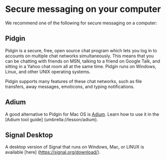 [Title]: # (Secure messaging on your computer)
[Order]: # (4)

# Secure messaging on your computer

We recommend one of the following for secure messaging on a computer:

## Pidgin

Pidgin is a secure, free, open source chat program which lets you log in to accounts on multiple chat networks simultaneously. This means that you can be chatting with friends on MSN, talking to a friend on Google Talk, and sitting in a Yahoo chat room all at the same time. Pidgin runs on Windows, Linux, and other UNIX operating systems. 

Pidgin supports many features of these chat networks, such as file transfers, away messages, emoticons, and typing notifications.

## Adium

A good alternative to Pidgin for Mac OS is [Adium](http://adium.im/). Learn how to use it in the [Adium tool guide] (umbrella://lesson/adium).

## Signal Desktop

A desktop version of Signal that runs on Windows, Mac, or LINUX is available [here] (https://signal.org/download/).
